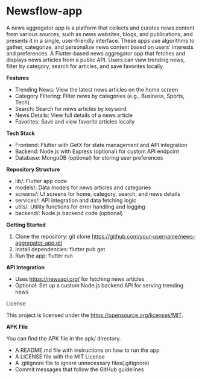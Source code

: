 # Newsflow-app
A news aggregator app is a platform that collects and curates news content from various sources, such as news websites, blogs, and publications, and presents it in a single, user-friendly interface. These apps use algorithms to gather, categorize, and personalize news content based on users' interests and preferences.
A Flutter-based news aggregator app that fetches and displays news articles from a public API. Users can view trending news, filter by category, search for articles, and save favorites locally.

**Features**
- Trending News: View the latest news articles on the home screen
- Category Filtering: Filter news by categories (e.g., Business, Sports, Tech)
- Search: Search for news articles by keyword
- News Details: View full details of a news article
- Favorites: Save and view favorite articles locally

**Tech Stack**

- Frontend: Flutter with GetX for state management and API integration
- Backend: Node.js with Express (optional) for custom API endpoint
- Database: MongoDB (optional) for storing user preferences

**Repository Structure**

- lib/: Flutter app code
- models/: Data models for news articles and categories
- screens/: UI screens for home, category, search, and news details
- services/: API integration and data fetching logic
- utils/: Utility functions for error handling and logging
- backend/: Node.js backend code (optional)

**Getting Started**

1. Clone the repository: git clone https://github.com/your-username/news-aggregator-app.git
2. Install dependencies: flutter pub get
3. Run the app: flutter run

**API Integration**

- Uses https://newsapi.org/ for fetching news articles
- Optional: Set up a custom Node.js backend API for serving trending news

License

This project is licensed under the https://opensource.org/licenses/MIT.

**APK File**

You can find the APK file in the apk/ directory.


- A README.md file with instructions on how to run the app
- A LICENSE file with the MIT License
- A .gitignore file to ignore unnecessary files(.gitignore)
- Commit messages that follow the GitHub guidelines

